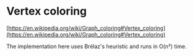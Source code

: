 # Vertex coloring

[https://en.wikipedia.org/wiki/Graph_coloring#Vertex_coloring](https://en.wikipedia.org/wiki/Graph_coloring#Vertex_coloring)

The implementation here uses Brélaz's heuristic and runs in O(n²) time.
